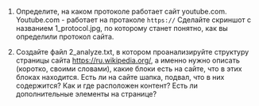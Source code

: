1. Определите, на каком протоколе работает сайт youtube.com.
Youtube.com - работает на протаколе ```https://```
Сделайте скриншот с названием 1_protocol.jpg, по которому станет понятно, как вы определили протокол сайта.

2. Создайте файл 2_analyze.txt, в котором проанализируйте структуру страницы сайта https://ru.wikipedia.org/, 
а именно нужно описать (коротко, своими словами), какие блоки есть на сайте, что в этих блоках находится. 
Есть ли на сайте шапка, подвал, что в них содержится? Как и где расположен контент? Есть ли дополнительные элементы на странице?
